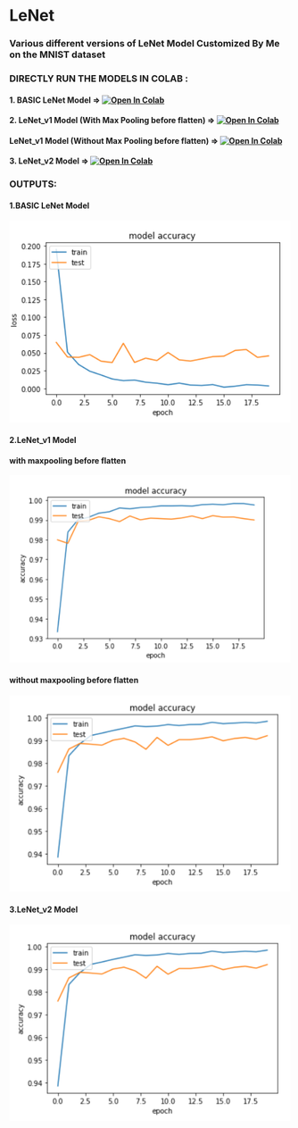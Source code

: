# LeNet
### **Various different versions of LeNet Model Customized By Me on the MNIST dataset**
### DIRECTLY RUN THE MODELS IN COLAB :
#### 1. BASIC LeNet Model => [![Open In Colab](https://colab.research.google.com/assets/colab-badge.svg)](https://colab.research.google.com/github/AkashKhamkar/LeNet/blob/master/LeNet%20Basic/LeNet.ipynb)
#### 2. LeNet_v1 Model (With Max Pooling before flatten) => [![Open In Colab](https://colab.research.google.com/assets/colab-badge.svg)](https://colab.research.google.com/github/AkashKhamkar/LeNet/blob/master/LeNet%20v1/LeNet_v1_with%20Max%20Pooling(before%20flatten).ipynb)
####    LeNet_v1 Model (Without Max Pooling before flatten) => [![Open In Colab](https://colab.research.google.com/assets/colab-badge.svg)](https://colab.research.google.com/github/AkashKhamkar/LeNet/blob/master/LeNet%20v1/LeNet_v1_with%20Max%20Pooling(not%20before%20flatten).ipynb)
#### 3. LeNet_v2 Model => [![Open In Colab](https://colab.research.google.com/assets/colab-badge.svg)]()
### OUTPUTS:
#### 1.BASIC LeNet Model
![OUTPUT](https://github.com/AkashKhamkar/LeNet/blob/master/LeNet%20Basic/images/LeNet_Basic.PNG)
#### 2.LeNet_v1 Model
#### with maxpooling before flatten
![OUTPUT](https://github.com/AkashKhamkar/LeNet/blob/master/LeNet%20v1/images/v1_with_max.PNG)
#### without maxpooling before flatten
![OUTPUT](https://github.com/AkashKhamkar/LeNet/blob/master/LeNet%20v1/images/v1_with_max_notb4flatten.PNG)
#### 3.LeNet_v2 Model
![OUTPUT](https://github.com/AkashKhamkar/LeNet/blob/master/LeNet%20v1/images/v1_with_max_notb4flatten.PNG)
